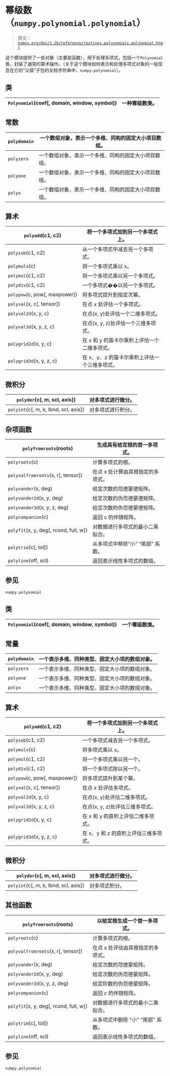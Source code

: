 # 幂级数（`numpy.polynomial.polynomial`）

> 原文：[`numpy.org/doc/1.26/reference/routines.polynomials.polynomial.html`](https://numpy.org/doc/1.26/reference/routines.polynomials.polynomial.html)

这个模块提供了一些对象（主要是函数），用于处理多项式，包括一个`Polynomial`类，封装了通常的算术操作。（关于这个模块如何表示和处理多项式对象的一般信息在它的“父级”子包的文档字符串中，`numpy.polynomial`）。

## 类

| `Polynomial`(coef[, domain, window, symbol]) | 一种幂级数类。 |
| --- | --- |

## 常数

| `polydomain` | 一个数组对象，表示一个多维、同构的固定大小项目数组。 |
| --- | --- |
| `polyzero` | 一个数组对象，表示一个多维、同构的固定大小项目数组。 |
| `polyone` | 一个数组对象，表示一个多维、同构的固定大小项目数组。 |
| `polyx` | 一个数组对象，表示一个多维、同构的固定大小项目数组。 |

## 算术

| `polyadd`(c1, c2) | 将一个多项式加到另一个多项式上。 |
| --- | --- |
| `polysub`(c1, c2) | 从一个多项式中减去另一个多项式。 |
| `polymulx`(c) | 将一个多项式乘以 x。 |
| `polymul`(c1, c2) | 将一个多项式乘以另一个多项式。 |
| `polydiv`(c1, c2) | 一个多项式��以另一个多项式。 |
| `polypow`(c, pow[, maxpower]) | 将多项式提升到指定次幂。 |
| `polyval`(x, c[, tensor]) | 在点 x 处评估一个多项式。 |
| `polyval2d`(x, y, c) | 在点(x, y)处评估一个二维多项式。 |
| `polyval3d`(x, y, z, c) | 在点(x, y, z)处评估一个三维多项式。 |
| `polygrid2d`(x, y, c) | 在 x 和 y 的笛卡尔乘积上评估一个二维多项式。 |
| `polygrid3d`(x, y, z, c) | 在 x、y、z 的笛卡尔乘积上评估一个三维多项式。 |

## 微积分

| `polyder`(c[, m, scl, axis]) | 对多项式进行微分。 |
| --- | --- |
| `polyint`(c[, m, k, lbnd, scl, axis]) | 对多项式进行积分。 |

## 杂项函数

| `polyfromroots`(roots) | 生成具有给定根的首一多项式。 |
| --- | --- |
| `polyroots`(c) | 计算多项式的根。 |
| `polyvalfromroots`(x, r[, tensor]) | 在点 x 处计算由其根指定的多项式。 |
| `polyvander`(x, deg) | 给定次数的范德蒙德矩阵。 |
| `polyvander2d`(x, y, deg) | 给定次数的伪范德蒙德矩阵。 |
| `polyvander3d`(x, y, z, deg) | 给定次数的伪范德蒙德矩阵。 |
| `polycompanion`(c) | 返回 c 的伴随矩阵。 |
| `polyfit`(x, y, deg[, rcond, full, w]) | 对数据进行多项式的最小二乘拟合。 |
| `polytrim`(c[, tol]) | 从多项式中移除“小” “尾部” 系数。 |
| `polyline`(off, scl) | 返回表示线性多项式的数组。 |

## 参见

`numpy.polynomial`

## 类

| `Polynomial`(coef[, domain, window, symbol]) | 一个幂级数类。 |
| --- | --- |

## 常量

| `polydomain` | 一个表示多维、同种类型、固定大小项的数组对象。 |
| --- | --- |
| `polyzero` | 一个表示多维、同种类型、固定大小项的数组对象。 |
| `polyone` | 一个表示多维、同种类型、固定大小项的数组对象。 |
| `polyx` | 一个表示多维、同种类型、固定大小项的数组对象。 |

## 算术

| `polyadd`(c1, c2) | 将一个多项式加到另一个多项式上。 |
| --- | --- |
| `polysub`(c1, c2) | 一个多项式减去另一个多项式。 |
| `polymulx`(c) | 将多项式乘以 x。 |
| `polymul`(c1, c2) | 将一个多项式乘以另一个。 |
| `polydiv`(c1, c2) | 将一个多项式除以另一个。 |
| `polypow`(c, pow[, maxpower]) | 将多项式提升到某个幂。 |
| `polyval`(x, c[, tensor]) | 在点 x 处评估多项式。 |
| `polyval2d`(x, y, c) | 在点(x, y)处评估二维多项式。 |
| `polyval3d`(x, y, z, c) | 在点(x, y, z)处评估三维多项式。 |
| `polygrid2d`(x, y, c) | 在 x 和 y 的直积上评估二维多项式。 |
| `polygrid3d`(x, y, z, c) | 在 x、y 和 z 的直积上评估三维多项式。 |

## 微积分

| `polyder`(c[, m, scl, axis]) | 对多项式进行微分。 |
| --- | --- |
| `polyint`(c[, m, k, lbnd, scl, axis]) | 对多项式积分。 |

## 其他函数

| `polyfromroots`(roots) | 以给定根生成一个首一多项式。 |
| --- | --- |
| `polyroots`(c) | 计算多项式的根。 |
| `polyvalfromroots`(x, r[, tensor]) | 在点 x 处评估由其根指定的多项式。 |
| `polyvander`(x, deg) | 给定次数的范德蒙矩阵。 |
| `polyvander2d`(x, y, deg) | 给定次数的伪范德蒙矩阵。 |
| `polyvander3d`(x, y, z, deg) | 给定阶数的伪范德蒙矩阵。 |
| `polycompanion`(c) | 返回 c 的伴随矩阵。 |
| `polyfit`(x, y, deg[, rcond, full, w]) | 对数据进行多项式的最小二乘拟合。 |
| `polytrim`(c[, tol]) | 从多项式中删除 "小" "尾部" 系数。 |
| `polyline`(off, scl) | 返回表示线性多项式的数组。 |

## 参见

`numpy.polynomial` 
